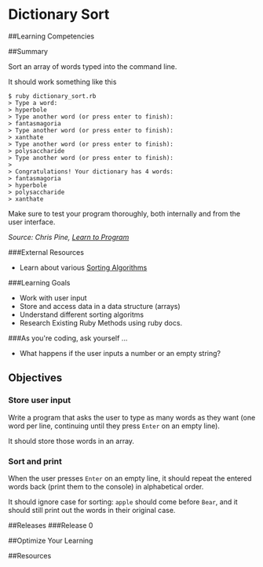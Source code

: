 # Dictionary Sort

##Learning Competencies

##Summary

Sort an array of words typed into the command line.

It should work something like this

```text
$ ruby dictionary_sort.rb
> Type a word:
> hyperbole
> Type another word (or press enter to finish):
> fantasmagoria
> Type another word (or press enter to finish):
> xanthate
> Type another word (or press enter to finish):
> polysaccharide
> Type another word (or press enter to finish):
>
> Congratulations! Your dictionary has 4 words:
> fantasmagoria
> hyperbole
> polysaccharide
> xanthate
```

Make sure to test your program thoroughly, both internally and from the user interface.

<cite>Source: Chris Pine, [Learn to Program](http://pine.fm/LearnToProgram/)</cite>

###External Resources
* Learn about various [Sorting Algorithms](http://en.wikipedia.org/wiki/Sorting_algorithm)

###Learning Goals
* Work with user input
* Store and access data in a data structure (arrays)
* Understand different sorting algoritms
* Research Existing Ruby Methods using ruby docs.

###As you're coding, ask yourself ...
* What happens if the user inputs a number or an empty string?

## Objectives

### Store user input

Write a program that asks the user to type as many words as they want (one word per line, continuing until they press `Enter` on an empty line).

It should store those words in an array.

### Sort and print

When the user presses `Enter` on an empty line, it should repeat the entered words back (print them to the console) in alphabetical order.

It should ignore case for sorting: `apple` should come before `Bear`, and it should still print out the words in their original case.

##Releases
###Release 0

##Optimize Your Learning

##Resources